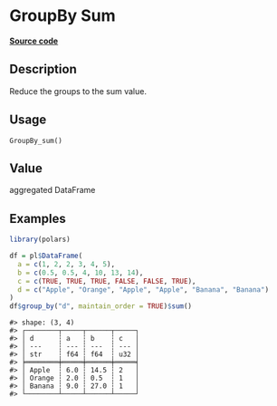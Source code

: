 

# GroupBy Sum

[**Source code**](https://github.com/pola-rs/r-polars/tree/1fd6c01b862685c50e295d9b2ef690a69c3a7963/R/group_by.R#L208)

## Description

Reduce the groups to the sum value.

## Usage

<pre><code class='language-R'>GroupBy_sum()
</code></pre>

## Value

aggregated DataFrame

## Examples

``` r
library(polars)

df = pl$DataFrame(
  a = c(1, 2, 2, 3, 4, 5),
  b = c(0.5, 0.5, 4, 10, 13, 14),
  c = c(TRUE, TRUE, TRUE, FALSE, FALSE, TRUE),
  d = c("Apple", "Orange", "Apple", "Apple", "Banana", "Banana")
)
df$group_by("d", maintain_order = TRUE)$sum()
```

    #> shape: (3, 4)
    #> ┌────────┬─────┬──────┬─────┐
    #> │ d      ┆ a   ┆ b    ┆ c   │
    #> │ ---    ┆ --- ┆ ---  ┆ --- │
    #> │ str    ┆ f64 ┆ f64  ┆ u32 │
    #> ╞════════╪═════╪══════╪═════╡
    #> │ Apple  ┆ 6.0 ┆ 14.5 ┆ 2   │
    #> │ Orange ┆ 2.0 ┆ 0.5  ┆ 1   │
    #> │ Banana ┆ 9.0 ┆ 27.0 ┆ 1   │
    #> └────────┴─────┴──────┴─────┘
